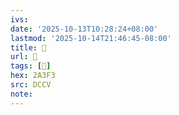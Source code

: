 ```yaml
---
ivs:
date: '2025-10-13T10:28:24+08:00'
lastmod: '2025-10-14T21:46:45-08:00'
title: 􅜑
url: 􅜑
tags: [𪏳]
hex: 2A3F3
src: DCCV
note:
---
```

